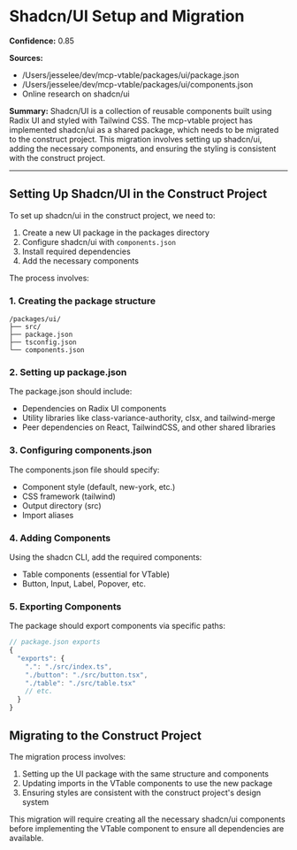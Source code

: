 # Shadcn/UI Setup and Migration

**Confidence:** 0.85

**Sources:**

- /Users/jesselee/dev/mcp-vtable/packages/ui/package.json
- /Users/jesselee/dev/mcp-vtable/packages/ui/components.json
- Online research on shadcn/ui

**Summary:**
Shadcn/UI is a collection of reusable components built using Radix UI and styled with Tailwind CSS. The mcp-vtable project has implemented shadcn/ui as a shared package, which needs to be migrated to the construct project. This migration involves setting up shadcn/ui, adding the necessary components, and ensuring the styling is consistent with the construct project.

---

## Setting Up Shadcn/UI in the Construct Project

To set up shadcn/ui in the construct project, we need to:

1. Create a new UI package in the packages directory
2. Configure shadcn/ui with `components.json`
3. Install required dependencies
4. Add the necessary components

The process involves:

### 1. Creating the package structure

```
/packages/ui/
├── src/
├── package.json
├── tsconfig.json
└── components.json
```

### 2. Setting up package.json

The package.json should include:

- Dependencies on Radix UI components
- Utility libraries like class-variance-authority, clsx, and tailwind-merge
- Peer dependencies on React, TailwindCSS, and other shared libraries

### 3. Configuring components.json

The components.json file should specify:

- Component style (default, new-york, etc.)
- CSS framework (tailwind)
- Output directory (src)
- Import aliases

### 4. Adding Components

Using the shadcn CLI, add the required components:

- Table components (essential for VTable)
- Button, Input, Label, Popover, etc.

### 5. Exporting Components

The package should export components via specific paths:

```javascript
// package.json exports
{
  "exports": {
    ".": "./src/index.ts",
    "./button": "./src/button.tsx",
    "./table": "./src/table.tsx"
    // etc.
  }
}
```

## Migrating to the Construct Project

The migration process involves:

1. Setting up the UI package with the same structure and components
2. Updating imports in the VTable components to use the new package
3. Ensuring styles are consistent with the construct project's design system

This migration will require creating all the necessary shadcn/ui components before implementing the VTable component to ensure all dependencies are available.

